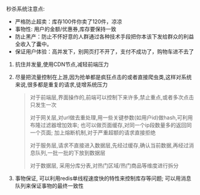 秒杀系统注意点:

- 严格防止超卖：库存100件你卖了120件，凉凉
- 事物性: 用户的金额/优惠券,库存要保持一致
- 防止黑产：防止不怀好意的人群通过各种技术手段把你本该下发给群众的利益全收入了囊中。
- 保证用户体验：高并发下，别网页打不开了，支付不成功了，购物车进不去了

1. 抗住并发量,使用CDN节点,减轻前端压力

2. 尽量把流量控制在上游,因为抢单都是疯狂点击的或者直接爬虫类,这样对系统来说,很多都是重复的请求,徒增系统压力

   > 对于前端层,界面操作的,前端可以控制下来许多,禁止重点,或者多次点击只发生一次
   >
   > 对于网关层,对url做去重处理,用一些关键参数(如用户id)做hash,可利用布隆过滤器增加效率; 也可以做页面缓存,对同一个ip段数量多的返回同一个页面; 加上熔断机制,对于严重超额的请求直接拒绝
   >
   > 对于服务层,请求不直接进入数据层,先经过缓存,确认当前数据,再经过消息队列,一批一批的下放到数据层
   >
   > 对于数据层, 采用分库分表,对热门区域/热门商品等维度进行拆分

2. 事物保证, 可以利用redis单线程速度快的特性来控制库存等问题; 可以用消息队列来保证事物的最终一致性

   